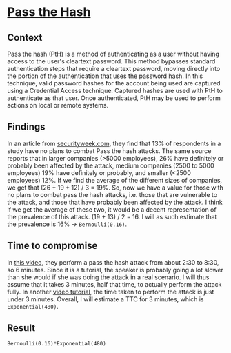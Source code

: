 # [Pass the Hash](https://attack.mitre.org/techniques/T1075/)

## Context
Pass the hash (PtH) is a method of authenticating as a user without having access to the user's cleartext password. This method bypasses standard authentication steps that require a cleartext password, moving directly into the portion of the authentication that uses the password hash. In this technique, valid password hashes for the account being used are captured using a Credential Access technique. Captured hashes are used with PtH to authenticate as that user. Once authenticated, PtH may be used to perform actions on local or remote systems. 

## Findings
In an article from [securityweek.com](https://www.securityweek.com/pass-hash-remains-poorly-defended-threat-vector), they find that 13% of respondents in a study have no plans to combat Pass the hash attacks. The same source reports that in larger companies (>5000 employees), 26% have definitely or probably been affected by the attack, medium companies (2500 to 5000 employees) 19% have definitely or probably, and smaller (<2500 employees) 12%. If we find the average of the different sizes of companies, we get that (26 + 19 + 12) / 3 = 19%. So, now we have a value for those with no plans to combat pass the hash attacks, i.e. those that are vulnerable to the attack, and those that have probably been affected by the attack. I think if we get the average of these two, it would be a decent representation of the prevalence of this attack. (19 + 13) / 2 = 16. I will as such estimate that the prevalence is 16% -> ```Bernoulli(0.16)```. 

## Time to compromise
In [this video](https://www.youtube.com/watch?v=6em5TUASfHM), they perform a pass the hash attack from about 2:30 to 8:30, so 6 minutes. Since it is a tutorial, the speaker is probably going a lot slower than she would if she was doing the attack in a real scenario. I will thus assume that it takes 3 minutes, half that time, to actually perform the attack fully. In another [video tutorial](https://www.youtube.com/watch?v=bTYR_xYSDIk), the time taken to perform the attack is just under 3 minutes. Overall, I will estimate a TTC for 3 minutes, which is ```Exponential(480)```. 

## Result
```Bernoulli(0.16)*Exponential(480)```